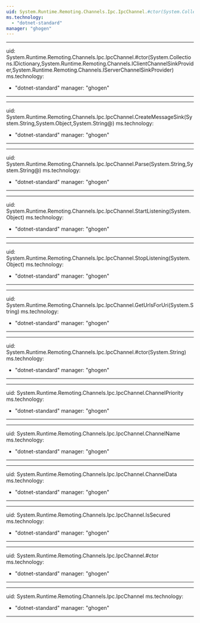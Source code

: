 ```yaml
---
uid: System.Runtime.Remoting.Channels.Ipc.IpcChannel.#ctor(System.Collections.IDictionary,System.Runtime.Remoting.Channels.IClientChannelSinkProvider,System.Runtime.Remoting.Channels.IServerChannelSinkProvider,System.Security.AccessControl.CommonSecurityDescriptor)
ms.technology: 
  - "dotnet-standard"
manager: "ghogen"
---
```


---
uid: System.Runtime.Remoting.Channels.Ipc.IpcChannel.#ctor(System.Collections.IDictionary,System.Runtime.Remoting.Channels.IClientChannelSinkProvider,System.Runtime.Remoting.Channels.IServerChannelSinkProvider)
ms.technology: 
  - "dotnet-standard"
manager: "ghogen"
---

---
uid: System.Runtime.Remoting.Channels.Ipc.IpcChannel.CreateMessageSink(System.String,System.Object,System.String@)
ms.technology: 
  - "dotnet-standard"
manager: "ghogen"
---

---
uid: System.Runtime.Remoting.Channels.Ipc.IpcChannel.Parse(System.String,System.String@)
ms.technology: 
  - "dotnet-standard"
manager: "ghogen"
---

---
uid: System.Runtime.Remoting.Channels.Ipc.IpcChannel.StartListening(System.Object)
ms.technology: 
  - "dotnet-standard"
manager: "ghogen"
---

---
uid: System.Runtime.Remoting.Channels.Ipc.IpcChannel.StopListening(System.Object)
ms.technology: 
  - "dotnet-standard"
manager: "ghogen"
---

---
uid: System.Runtime.Remoting.Channels.Ipc.IpcChannel.GetUrlsForUri(System.String)
ms.technology: 
  - "dotnet-standard"
manager: "ghogen"
---

---
uid: System.Runtime.Remoting.Channels.Ipc.IpcChannel.#ctor(System.String)
ms.technology: 
  - "dotnet-standard"
manager: "ghogen"
---

---
uid: System.Runtime.Remoting.Channels.Ipc.IpcChannel.ChannelPriority
ms.technology: 
  - "dotnet-standard"
manager: "ghogen"
---

---
uid: System.Runtime.Remoting.Channels.Ipc.IpcChannel.ChannelName
ms.technology: 
  - "dotnet-standard"
manager: "ghogen"
---

---
uid: System.Runtime.Remoting.Channels.Ipc.IpcChannel.ChannelData
ms.technology: 
  - "dotnet-standard"
manager: "ghogen"
---

---
uid: System.Runtime.Remoting.Channels.Ipc.IpcChannel.IsSecured
ms.technology: 
  - "dotnet-standard"
manager: "ghogen"
---

---
uid: System.Runtime.Remoting.Channels.Ipc.IpcChannel.#ctor
ms.technology: 
  - "dotnet-standard"
manager: "ghogen"
---

---
uid: System.Runtime.Remoting.Channels.Ipc.IpcChannel
ms.technology: 
  - "dotnet-standard"
manager: "ghogen"
---
